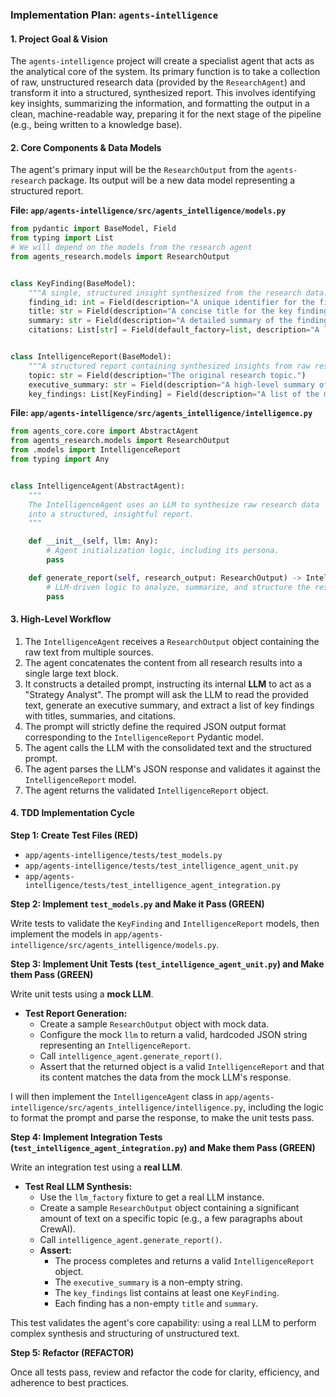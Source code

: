 ### **Implementation Plan: `agents-intelligence`**

#### **1. Project Goal & Vision**

The `agents-intelligence` project will create a specialist agent that acts as the analytical core of the system. Its primary function is to take a collection of raw, unstructured research data (provided by the
`ResearchAgent`) and transform it into a structured, synthesized report. This involves identifying key insights, summarizing the information, and formatting the output in a clean, machine-readable way, preparing it for
the next stage of the pipeline (e.g., being written to a knowledge base).

#### **2. Core Components & Data Models**

The agent's primary input will be the `ResearchOutput` from the `agents-research` package. Its output will be a new data model representing a structured report.

**File: `app/agents-intelligence/src/agents_intelligence/models.py`**

```python
from pydantic import BaseModel, Field
from typing import List
# We will depend on the models from the research agent
from agents_research.models import ResearchOutput


class KeyFinding(BaseModel):
    """A single, structured insight synthesized from the research data."""
    finding_id: int = Field(description="A unique identifier for the finding.")
    title: str = Field(description="A concise title for the key finding.")
    summary: str = Field(description="A detailed summary of the finding, including its implications.")
    citations: List[str] = Field(default_factory=list, description="A list of source URLs that support this finding.")


class IntelligenceReport(BaseModel):
    """A structured report containing synthesized insights from raw research."""
    topic: str = Field(description="The original research topic.")
    executive_summary: str = Field(description="A high-level summary of the entire research topic.")
    key_findings: List[KeyFinding] = Field(description="A list of the most important, structured findings from the research.")
```

**File: `app/agents-intelligence/src/agents_intelligence/intelligence.py`**

```python
from agents_core.core import AbstractAgent
from agents_research.models import ResearchOutput
from .models import IntelligenceReport
from typing import Any


class IntelligenceAgent(AbstractAgent):
    """
    The IntelligenceAgent uses an LLM to synthesize raw research data
    into a structured, insightful report.
    """

    def __init__(self, llm: Any):
        # Agent initialization logic, including its persona.
        pass

    def generate_report(self, research_output: ResearchOutput) -> IntelligenceReport:
        # LLM-driven logic to analyze, summarize, and structure the research data.
        pass
```

#### **3. High-Level Workflow**

1. The `IntelligenceAgent` receives a `ResearchOutput` object containing the raw text from multiple sources.
2. The agent concatenates the content from all research results into a single large text block.
3. It constructs a detailed prompt, instructing its internal **LLM** to act as a "Strategy Analyst". The prompt will ask the LLM to read the provided text, generate an executive summary, and extract a list of key
   findings with titles, summaries, and citations.
4. The prompt will strictly define the required JSON output format corresponding to the `IntelligenceReport` Pydantic model.
5. The agent calls the LLM with the consolidated text and the structured prompt.
6. The agent parses the LLM's JSON response and validates it against the `IntelligenceReport` model.
7. The agent returns the validated `IntelligenceReport` object.

#### **4. TDD Implementation Cycle**

**Step 1: Create Test Files (RED)**

* `app/agents-intelligence/tests/test_models.py`
* `app/agents-intelligence/tests/test_intelligence_agent_unit.py`
* `app/agents-intelligence/tests/test_intelligence_agent_integration.py`

**Step 2: Implement `test_models.py` and Make it Pass (GREEN)**

Write tests to validate the `KeyFinding` and `IntelligenceReport` models, then implement the models in `app/agents-intelligence/src/agents_intelligence/models.py`.

**Step 3: Implement Unit Tests (`test_intelligence_agent_unit.py`) and Make them Pass (GREEN)**

Write unit tests using a **mock LLM**.

* **Test Report Generation:**
    * Create a sample `ResearchOutput` object with mock data.
    * Configure the mock `llm` to return a valid, hardcoded JSON string representing an `IntelligenceReport`.
    * Call `intelligence_agent.generate_report()`.
    * Assert that the returned object is a valid `IntelligenceReport` and that its content matches the data from the mock LLM's response.

I will then implement the `IntelligenceAgent` class in `app/agents-intelligence/src/agents_intelligence/intelligence.py`, including the logic to format the prompt and parse the response, to make the unit tests pass.

**Step 4: Implement Integration Tests (`test_intelligence_agent_integration.py`) and Make them Pass (GREEN)**

Write an integration test using a **real LLM**.

* **Test Real LLM Synthesis:**
    * Use the `llm_factory` fixture to get a real LLM instance.
    * Create a sample `ResearchOutput` object containing a significant amount of text on a specific topic (e.g., a few paragraphs about CrewAI).
    * Call `intelligence_agent.generate_report()`.
    * **Assert:**
        * The process completes and returns a valid `IntelligenceReport` object.
        * The `executive_summary` is a non-empty string.
        * The `key_findings` list contains at least one `KeyFinding`.
        * Each finding has a non-empty `title` and `summary`.

This test validates the agent's core capability: using a real LLM to perform complex synthesis and structuring of unstructured text.

**Step 5: Refactor (REFACTOR)**

Once all tests pass, review and refactor the code for clarity, efficiency, and adherence to best practices.
